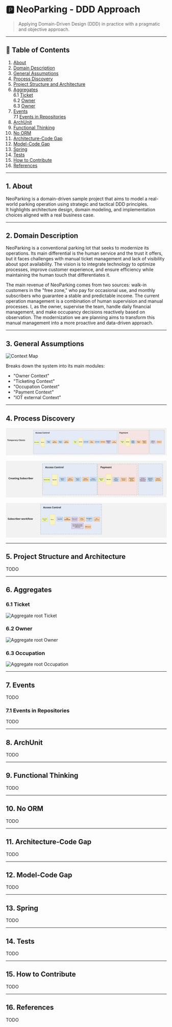 # 🅿️ NeoParking - DDD Approach

> Applying Domain-Driven Design (DDD) in practice with a pragmatic and objective approach.

---

## 📖 Table of Contents

1. [About](#about)  
2. [Domain Description](#domain-description)  
3. [General Assumptions](#general-assumptions)  
4. [Process Discovery](#process-discovery)  
5. [Project Structure and Architecture](#project-structure-and-architecture)  
6. [Aggregates](#aggregates)  
   6.1 [Ticket](#ticket)  
   6.2 [Owner](#owner)  
   6.3 [Owner](#occupation) 
7. [Events](#events)  
   7.1 [Events in Repositories](#events-in-repositories)  
8. [ArchUnit](#archunit)  
9. [Functional Thinking](#functional-thinking)  
10. [No ORM](#no-orm)  
11. [Architecture-Code Gap](#architecture-code-gap)  
12. [Model-Code Gap](#model-code-gap)  
13. [Spring](#spring)  
14. [Tests](#tests)  
15. [How to Contribute](#how-to-contribute)  
16. [References](#references)

---

## 1. About

NeoParking is a domain-driven sample project that aims to model a real-world parking operation using strategic and tactical DDD principles.  
It highlights architecture design, domain modeling, and implementation choices aligned with a real business case.

---

## 2. Domain Description

NeoParking is a conventional parking lot that seeks to modernize its operations. Its main differential is the human service and the trust it offers, but it faces challenges with manual ticket management and lack of visibility about spot availability. The vision is to integrate technology to optimize processes, improve customer experience, and ensure efficiency while maintaining the human touch that differentiates it.

The main revenue of NeoParking comes from two sources: walk-in customers in the "free zone," who pay for occasional use, and monthly subscribers who guarantee a stable and predictable income. The current operation management is a combination of human supervision and manual processes. I, as the owner, supervise the team, handle daily financial management, and make occupancy decisions reactively based on observation. The modernization we are planning aims to transform this manual management into a more proactive and data-driven approach.

---

## 3. General Assumptions

![Context Map](https://www.plantuml.com/plantuml/png/ZPBBJW8n58RtVOgJsRWYn2qXX4GNccY61EB6i2YT0pOCfxMd1OtnXNmDNypQCfVPpRB_vIlyqoLxwNmurS9hNoFS6VBuuU5PMY6iL4TvG2ZA2w5hl0Bcyvq9L65rLHOB-180gfRCaBBjwGNVjAfHVFTe6wsEw3KTHX9pVe0ebGfMUcre9ACh33Wh-Nb2yYCXr_I0y5Xk8ERGaQn7OjP8R5mizXHtngH4T7k0uhQ0oMJH5M06va8iH1gvyPkHM_S6xj4YLRy_fBHaGF8EGUMVObZaGLCrWsRmMZwij_0Uq6baE6VWr2HNqzxa6rEbsQmffHV4OAyoXnqhfstQEjyqfhP7xFtpcEzzuboPFgss_rDK3ARp8iO75ikenrVy1m00)

Breaks down the system into its main modules:

- "Owner Context"
- "Ticketing Context"
- "Occupation Context"
- "Payment Context"
- "IOT external Context"

---

## 4. Process Discovery

![Event Storming_parte1](https://github.com/carlossfb/NeoParking-DDD/blob/main/docs/graph/temporary_clients.jpg)

![Event Storming_parte2](https://github.com/carlossfb/NeoParking-DDD/blob/main/docs/graph/creating_subscriber.jpg)

![Event Storming_parte3](https://github.com/carlossfb/NeoParking-DDD/blob/main/docs/graph/subscriber_workflow.jpg)

---

## 5. Project Structure and Architecture

TODO

---

## 6. Aggregates

### 6.1 Ticket

![Aggregate root Ticket](https://www.plantuml.com/plantuml/png/XP11Qm8n58Jl-HMFFIb5eTSzY4KjUB9GxVqHnpMOP2LvAxR5_zwONLjSa5uIvfiFCcGQXOCqpYenOa5hemyGUgcgW8e5D6Y9yHNDQYyuor2f8-i3Lw2YhnVqhOYqvHYfxJ8W6f7akDoMjDaivnqyOM-qnPjbGNcNFbQT0Y_XSvx8shZah7Qx2BdbctCsyeyIXQM9PRVgFQUs6kNhYNG02zf-CBn1MyS-uqRsTJ1VM5od_QbiTNET_WhymW0BZbYaWPbTL3gC5uGTQz2yTcpyuWGlglTnipndIyOTBLmIuftTazFCnwwYJgFYkQ3nUD9xeYGu8v4c3qLRnpllegRmsyRP7m00)


### 6.2 Owner

![Aggregate root Owner](https://www.plantuml.com/plantuml/png/RP8_Ry8m4CLtVufJ9aeLrAvCzC_2K85KmMxP3nFLiIFdA4KLtxs4NArYTKhUx_nyTtbPzAmJ7rglk64FMXq34ht4mFXYgaK_EPVWD4EfJfiFxK1LKQdeMn4Ph_jUJ8EconLnK4ixfyrc-Ieiw1PpUkVK12V8nC3QS4cxNK4wVMeHBkVMuyjsDHRgw-EU4bpJCz9rYCcTq4DdDUEMMNXaLhYts3V6e_0BBMuegGENQDS4A-pvjFQQCHcNecuGVvoorHju7stscxqE3hUrl3y574KCvyyg1o4jSnIVeox2-2yW4trCnPVtZK7eSHs_ABNHmlyocK5-W-gnecbTK_KmcqshFD9yQDkhireWs4FhVm00)


### 6.3 Occupation

![Aggregate root Occupation](https://www.plantuml.com/plantuml/png/TP1DQiCm48NtEiNWLK99eDiiGaBTGbPUf3d0L7us8lenyhWKIkvUANM30ir6GjzyyqRIRXIECZchn8W5DLfF0ui9dlPz7z6pW1O5VGbUy2LBfGRMP-v1rNyz5Nqh8crv7ClC38bM56xeq6xeT3hKSs7WU3Q-Fmv1SkKeCPtA9eE4FqAmO3_p5W8jQFUoeQRhHaZDWdVZy2kihjiJkPJTp1cBPG7V8d055vKMumMnOmsgWsFZNp_XHTrUaw_sbqB63HOENiOxkNHp-4DHKVaxrND5w_NsViI6u4ngspvsyuXIlAWTV3iv-mC0)


---

## 7. Events

TODO

### 7.1 Events in Repositories

TODO

---

## 8. ArchUnit

TODO

---

## 9. Functional Thinking

TODO

---

## 10. No ORM

TODO

---

## 11. Architecture-Code Gap

TODO

---

## 12. Model-Code Gap

TODO

---

## 13. Spring

TODO

---

## 14. Tests

TODO

---

## 15. How to Contribute

TODO

---

## 16. References

TODO
